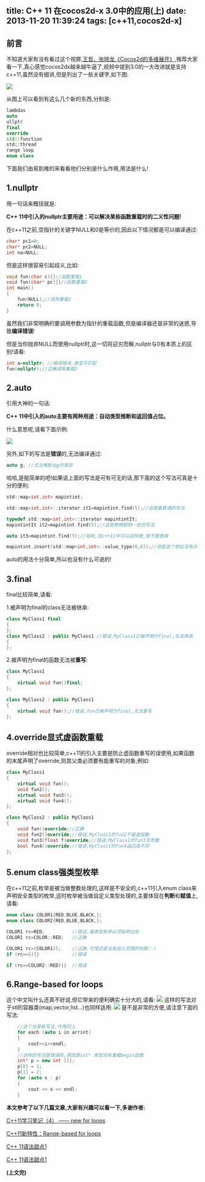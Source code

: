 title: C++ 11 在cocos2d-x 3.0中的应用(上)
date: 2013-11-20 11:39:24
tags: [c++11,cocos2d-x]
---


## **前言**

不知道大家有没有看过这个视屏,[王哲、张晓龙《Cocos2d的多维展开》][1],推荐大家看一下,真心感觉cocos2dx越来越牛逼了,视频中提到3.0的一大改进就是支持c++11,虽然没有细讲,但是列出了一些关键字,如下图:

![][2]

从图上可以看到有这么几个新的东西,分别是:

```c++
lambdas
auto
ullptr
final
override
std::function
std::thread
range loop
enum class
```


下面我们由易到难的来看看他们分别是什么作用,用法是什么!


## **1.nullptr**

用一句话来概括就是:

**C++ 11中引入的nullptr主要用途：可以解决某些函数重载时的二义性问题!**

在c++11之前,空指针的关键字NULL和0是等价的,因此以下情况都是可以编译通过:
```c++
char* pc1=0;
char* pc2=NULL;
int na=NULL;
```

但是这样很容易引起歧义,比如:
```c++
void fun(char c){}//函数重载1
void fun(char* pc){}//函数重载2
int main()
{
	fun(NULL);//调用重载2
	return 0;
}
```
虽然我们非常明确的要调用参数为指针的重载函数,但是编译器还是非常的迷惑,导致**编译错误**!

但是当你抛弃NULL而使用nullptr时,这一切将迎刃而解,nullptr与0有本质上的区别!请看:
```c++
int a=nullptr; //编译错误,类型不匹配
fun(nullptr);//正确调用重载2
```



## **2.auto**

引用大神的一句话:

**C++ 11中引入的auto主要有两种用途：自动类型推断和返回值占位。**

什么意思呢,请看下面示例:

![][3]

另外,如下的写法是**错误**的,无法编译通过:
```c++
auto g;	//无法推断出g的类型
```

哈哈,是挺简单的吧!如果说上面的写法是可有可无的话,那下面的这个写法可真是十分的便利:

```c
std::map<int,int> mapintint;

std::map<int,int>::iterator it1=mapintint.find(5);//这是最普通的写法

typedef std::map<int,int>::iterator mapintintIt;
mapintintIt it2=mapintint.find(5);//这是稍微聪明一些的写法

auto it3=mapintint.find(5);//哈哈,在c++11中可以这样做,是不是很爽

mapintint.insert(std::map<int,int>::value_type(6,6));//但是这个貌似没有办法用auto来用
```
auto的用法十分简单,所以也没有什么可说的!


## **3.final**
final比较简单,请看:

1.被声明为final的class无法被继承:
```c++
class MyClass1 final
{
};
class MyClass2 : public MyClass1 //错误,MyClass1已被声明为final,无法继承
{
};
```

2.被声明为final的函数无法被**重写**:
```c++
class MyClass1
{
	virtual void fun()final;
};

class MyClass2 : public MyClass1 
{
	virtual void fun();//错误,fun已被声明为final,无法重写
};
```


## **4.override显式虚函数重载**
override相对也比较简单,c++11的引入主要是防止虚函数重写的误使用,如果函数的末尾声明了override,则其父类必须要有能重写的对象,例如:
```c++
class MyClass1
{
	virtual void fun();
	void fun2();
	virtual void fun3();
	virtual void fun4();
};

class MyClass2 : public MyClass1 
{
	void fun()override;//正确
	void fun2()override;//错误,MyClass1的fun2不是虚函数
	void fun3(float f)override;//错误,MyClass1的fun3无参数
	bool fun4()override;//错误,MyClass1的fun4返回值不同
};
```

## **5.enum class强类型枚举**
在c++11之前,枚举是被当做整数处理的,这样是不安全的,c++11引入enum class来声明安全类型的枚举,这时枚举被当做自定义类型处理的,主要体现在**判断**和**赋值**上,请看:

```c++
enum class COLOR1{RED,BLUE,BLACK,};
enum class COLOR2{RED,BLUE,BLACK,};

COLOR1 rc=RED;			//错误,强类型枚举必须指明出处
COLOR1 rc=COLOR::RED;	//正确

COLOR1 rc=(COLOR1)5;	//正确,可惜还是没有加入范围的判断:-(
if (rc==5){}			//错误

if (rc==COLOR2::RED){}	//错误
```


## **6.Range-based for loops**

这个中文叫什么还真不好说,但它带来的便利确实十分大的,请看:
![][4]
这样的写法对于stl的容器类(map,vector,list...)也同样适用:
![][5]
是不是非常的方便,请注意下面的写法:

```c++
	//这个也是新写法,作用同上
	for each (auto i in arrint)
	{
		cout<<i<<endl;
	}
	//这样的写法是错误的,原因是int* 类型没有重载begin函数
	int* p = new int [2];
	p[0] = 1;
	p[1] = 2;
	for (auto x : p) 
	{
		cout << x << endl;
	}
```



**本文参考了以下几篇文章,大家有兴趣可以看一下,多谢作者:**

[C++11学习笔记（4） —— new for loops][6]

[C++11新特性：Range-based for loops][7]

[C++ 11语法甜点1][8]

[C++ 11语法甜点1][9]






**(上文完)**



[1]:http://v.youku.com/v_show/id_XNjMwNzIyNDU2.html
[2]:http://ww1.sinaimg.cn/large/7f870d23jw1earc0tc668j218g0p0n0n.jpg
[3]:http://ww1.sinaimg.cn/large/7f870d23jw1earg3wzqvnj20hy06st9a.jpg
[4]:http://ww3.sinaimg.cn/large/7f870d23jw1easep6hadnj20ot0640ta.jpg
[5]:http://ww3.sinaimg.cn/large/7f870d23jw1easfbb4xxyj20sk06nwf8.jpg
[6]:http://blog.csdn.net/fire_lord/article/details/8539115
[7]:http://blog.csdn.net/srzhz/article/details/7952723
[8]:http://www.cnblogs.com/hujian/archive/2012/02/20/2358853.html
[9]:http://www.cnblogs.com/hujian/archive/2012/12/07/2807941.html